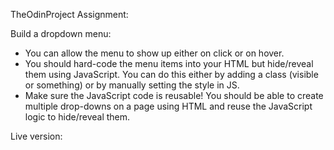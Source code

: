 TheOdinProject Assignment:

 Build a dropdown menu:

- You can allow the menu to show up either on click or on hover.
- You should hard-code the menu items into your HTML but hide/reveal them using JavaScript. You can do this either by adding a class (visible or something) or by manually setting the style in JS.
- Make sure the JavaScript code is reusable! You should be able to create multiple drop-downs on a page using HTML and reuse the JavaScript logic to hide/reveal them.

Live version: 